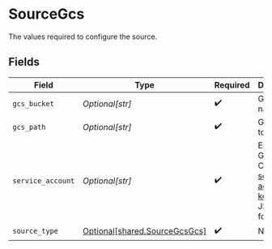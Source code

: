 # SourceGcs

The values required to configure the source.


## Fields

| Field                                                                                                                                                                           | Type                                                                                                                                                                            | Required                                                                                                                                                                        | Description                                                                                                                                                                     | Example                                                                                                                                                                         |
| ------------------------------------------------------------------------------------------------------------------------------------------------------------------------------- | ------------------------------------------------------------------------------------------------------------------------------------------------------------------------------- | ------------------------------------------------------------------------------------------------------------------------------------------------------------------------------- | ------------------------------------------------------------------------------------------------------------------------------------------------------------------------------- | ------------------------------------------------------------------------------------------------------------------------------------------------------------------------------- |
| `gcs_bucket`                                                                                                                                                                    | *Optional[str]*                                                                                                                                                                 | :heavy_check_mark:                                                                                                                                                              | GCS bucket name                                                                                                                                                                 |                                                                                                                                                                                 |
| `gcs_path`                                                                                                                                                                      | *Optional[str]*                                                                                                                                                                 | :heavy_check_mark:                                                                                                                                                              | GCS path to data                                                                                                                                                                |                                                                                                                                                                                 |
| `service_account`                                                                                                                                                               | *Optional[str]*                                                                                                                                                                 | :heavy_check_mark:                                                                                                                                                              | Enter your Google Cloud <a href="https://cloud.google.com/iam/docs/creating-managing-service-account-keys#creating_service_account_keys">service account key</a> in JSON format | { "type": "service_account", "project_id": YOUR_PROJECT_ID, "private_key_id": YOUR_PRIVATE_KEY, ... }                                                                           |
| `source_type`                                                                                                                                                                   | [Optional[shared.SourceGcsGcs]](undefined/models/shared/sourcegcsgcs.md)                                                                                                        | :heavy_check_mark:                                                                                                                                                              | N/A                                                                                                                                                                             |                                                                                                                                                                                 |